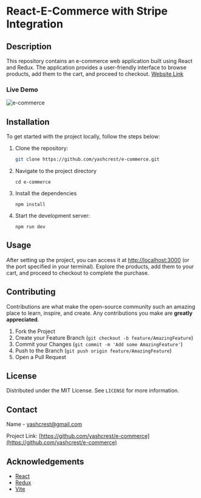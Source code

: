 # React-E-Commerce with Stripe Integration

## Description

This repository contains an e-commerce web application built using React and Redux. The application provides a user-friendly interface to browse products, add them to the cart, and proceed to checkout. [Website Link](https://react-e-commerce-kappa.vercel.app)


### Live Demo
![e-commerce](https://github.com/yashcrest/React-E-Commerce/assets/79971012/8368b03b-ce96-4893-a43f-dd790155a08c)


## Installation

To get started with the project locally, follow the steps below:

1. Clone the repository:
   ````sh
   git clone https://github.com/yashcrest/e-commerce.git
   ````
2. Navigate to the project directory
   ```
   cd e-commerce
   ```
3. Install the dependencies
   ```
   npm install
   ```
4. Start the development server:
   ```
   npm run dev
   ```

## Usage

After setting up the project, you can access it at [http://localhost:3000](http://localhost:3000) (or the port specified in your terminal). Explore the products, add them to your cart, and proceed to checkout to complete the purchase.

## Contributing

Contributions are what make the open-source community such an amazing place to learn, inspire, and create. Any contributions you make are **greatly appreciated**.

1. Fork the Project
2. Create your Feature Branch (`git checkout -b feature/AmazingFeature`)
3. Commit your Changes (`git commit -m 'Add some AmazingFeature'`)
4. Push to the Branch (`git push origin feature/AmazingFeature`)
5. Open a Pull Request

## License

Distributed under the MIT License. See `LICENSE` for more information.

## Contact

Name - [yashcrest@gmail.com](mailto:yashcrest@gmail.com)

Project Link: [https://github.com/yashcrest/e-commerce](https://github.com/yashcrest/e-commerce)

## Acknowledgements

- [React](https://reactjs.org/)
- [Redux](https://redux.js.org/)
- [Vite](https://vitejs.dev/)
